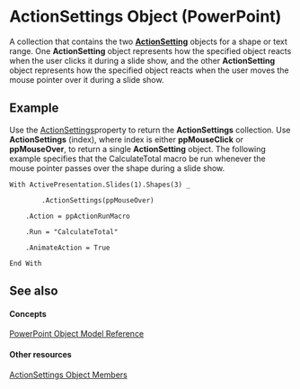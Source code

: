 
# ActionSettings Object (PowerPoint)

A collection that contains the two  **[ActionSetting](21381ff0-b9ff-59d8-77e9-345905fb8617.md)** objects for a shape or text range. One **ActionSetting** object represents how the specified object reacts when the user clicks it during a slide show, and the other **ActionSetting** object represents how the specified object reacts when the user moves the mouse pointer over it during a slide show.


## Example

Use the [ActionSettings](67e76de6-c0c3-7a35-f01e-e1cab4eb13d3.md)property to return the  **ActionSettings** collection. Use **ActionSettings** (index), where index is either **ppMouseClick** or **ppMouseOver**, to return a single **ActionSetting** object. The following example specifies that the CalculateTotal macro be run whenever the mouse pointer passes over the shape during a slide show.


```
With ActivePresentation.Slides(1).Shapes(3) _

        .ActionSettings(ppMouseOver)

    .Action = ppActionRunMacro

    .Run = "CalculateTotal"

    .AnimateAction = True

End With
```


## See also


#### Concepts


[PowerPoint Object Model Reference](00acd64a-5896-0459-39af-98df2849849e.md)
#### Other resources


[ActionSettings Object Members](93871966-aa36-1c61-20ce-33ef4e4f63ed.md)
